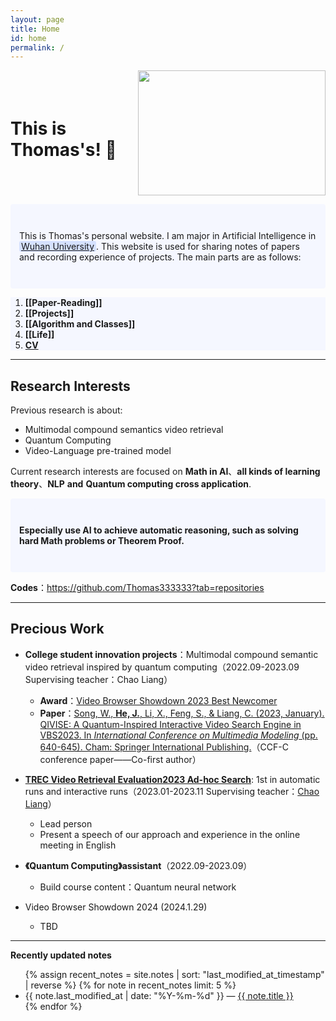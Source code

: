 ```yaml
---
layout: page
title: Home
id: home
permalink: / 
---
```


<style>     .container {         display: flex;         align-items: center;  justify-content: space-between;   }          .container img {         width: 300px;         height: 200px;     } </style>  
<div class="container">         <h1>This is Thomas's! 🌱 </h1> <img src='https://cdn.jsdelivr.net/gh/Thomas333333/MyPostImage/Images/ZFC_8983.JPG' width="300" height="200"> </div>

<p style="padding: 3em 1em; background: #f5f7ff; border-radius: 4px;">
    This is Thomas's personal website. I am major in Artificial Intelligence in <a href="https://www.whu.edu.cn/" style="background: #d5e1ff; padding: 0 3px; border-radius: 3px;">Wuhan University</a>. This website is used for sharing notes of papers and recording experience of projects. The main parts are as follows:
    </p>
  <ol style="background: #f5f7ff;">
    <li style="background: #f5f7ff;"><strong>[[Paper-Reading]]</strong></li>
    <li style="background: #f5f7ff;"><strong>[[Projects]]</strong></li>
    <li style="background: #f5f7ff;"><strong>[[Algorithm and Classes]]</strong></li>
    <li style="background: #f5f7ff;"><strong>[[Life]]</strong></li>
  	<li style="background: #f5f7ff;"><strong><a href="https://docs.google.com/viewer?url=https://raw.githubusercontent.com/Thomas333333/my-own-website/master/_notes/CV-Chinese.pdf">CV</a></strong></li>
  </ol>

---




## Research Interests

Previous research is about:

+ Multimodal compound semantics video retrieval
+ Quantum Computing
+ Video-Language pre-trained model

Current research interests are focused on **Math in AI**、**all kinds of learning theory**、**NLP** **and** **Quantum computing cross application**.

<p style="padding: 3em 1em; background: #f5f7ff; border-radius: 4px;"> 
    <strong>Especially use AI to achieve automatic reasoning, such as solving hard Math problems or Theorem Proof.</strong>
        </p>

**Codes**：<a href='https://github.com/Thomas333333?tab=repositories'>https://github.com/Thomas333333?tab=repositories </a>

---

## Precious Work

+ **College student innovation projects**：Multimodal compound semantic video retrieval inspired by quantum computing（2022.09-2023.09  Supervising teacher：Chao Liang）
  +  **Award**：[Video Browser Showdown 2023 Best Newcomer](https://videobrowsershowdown.org/hall-of-fame/) 
  + **Paper**：[Song, W., **He, J.**, Li, X., Feng, S., & Liang, C. (2023, January). QIVISE: A Quantum-Inspired Interactive Video Search Engine in VBS2023. In *International Conference on Multimedia Modeling* (pp. 640-645). Cham: Springer International Publishing.](https://link.springer.com/chapter/10.1007/978-3-031-27077-2_52)（CCF-C conference paper——Co-first author）
+ **[TREC Video Retrieval Evaluation2023 Ad-hoc Search](https://www-nlpir.nist.gov/projects/tvpubs/tv.pubs.23.org.html)**: 1st in automatic runs and interactive runs（2023.01-2023.11  Supervising teacher：[Chao Liang](https://cs.whu.edu.cn/info/1019/2832.htm)）
  + Lead person
  + Present a speech of our approach and experience in the online meeting in English

+ **《Quantum Computing》assistant**（2022.09-2023.09）
  + Build course content：Quantum neural network
+ Video Browser Showdown 2024  (2024.1.29)
  + TBD


---



<strong>Recently updated notes</strong>

<ul>
  {% assign recent_notes = site.notes | sort: "last_modified_at_timestamp" | reverse %}
  {% for note in recent_notes limit: 5 %}
    <li>
      {{ note.last_modified_at | date: "%Y-%m-%d" }} — <a class="internal-link" href="{{ note.url }}">{{ note.title }}</a>
    </li>
  {% endfor %}
</ul>

<style>
  .wrapper {
    max-width: 46em;
  }
</style>
